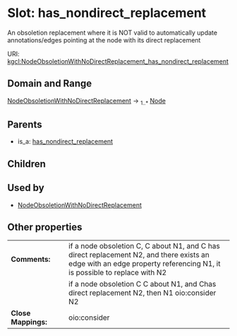 
# Slot: has_nondirect_replacement


An obsoletion replacement where it is NOT valid to automatically update annotations/edges pointing at the node with its direct replacement

URI: [kgcl:NodeObsoletionWithNoDirectReplacement_has_nondirect_replacement](http://w3id.org/kgcl/NodeObsoletionWithNoDirectReplacement_has_nondirect_replacement)


## Domain and Range

[NodeObsoletionWithNoDirectReplacement](NodeObsoletionWithNoDirectReplacement.md) &#8594;  <sub>1..\*</sub> [Node](Node.md)

## Parents

 *  is_a: [has_nondirect_replacement](has_nondirect_replacement.md)

## Children


## Used by

 * [NodeObsoletionWithNoDirectReplacement](NodeObsoletionWithNoDirectReplacement.md)

## Other properties

|  |  |  |
| --- | --- | --- |
| **Comments:** | | if a node obsoletion C, C about N1, and C has direct replacement N2, and there exists an edge with an edge property referencing N1, it is possible to replace with N2 |
|  | | if a node obsoletion C C about N1, and Chas direct replacement N2, then N1 oio:consider N2 |
| **Close Mappings:** | | oio:consider |

